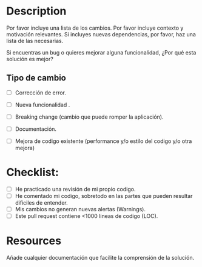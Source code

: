# Description

Por favor incluye una lista de los cambios. 
Por favor incluye contexto y motivación relevantes. 
Si incluyes nuevas dependencias, por favor, haz una lista de las necesarias.

Si encuentras un bug o quieres mejorar alguna funcionalidad, ¿Por qué esta solución es mejor? 

## Tipo de cambio

- [ ] Corrección de error.
- [ ] Nueva funcionalidad .
- [ ] Breaking change (cambio que puede romper la aplicación).
- [ ] Documentación.
- [ ] Mejora de codigo existente (performance y/o estilo del codigo y/o otra mejora)


# Checklist:

- [ ] He practicado una revisión de mi propio codigo.
- [ ] He comentado mi codigo, sobretodo en las partes que pueden resultar dificiles de entender.
- [ ] Mis cambios no generan nuevas alertas (Warnings).
- [ ] Este pull request contiene <1000 lineas de codigo (LOC).

# Resources

Añade cualquier documentación que facilite la comprensión de la solución.
